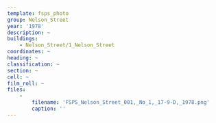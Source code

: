 ```yaml
---
template: fsps_photo
group: Nelson_Street
year: '1978'
description: ~
buildings:
    - Nelson_Street/1_Nelson_Street
coordinates: ~
heading: ~
classification: ~
section: ~
cell: ~
film_roll: ~
files:
    -
        filename: 'FSPS_Nelson_Street_001,_No_1,_17-9-D,_1978.png'
        caption: ''
---
```

